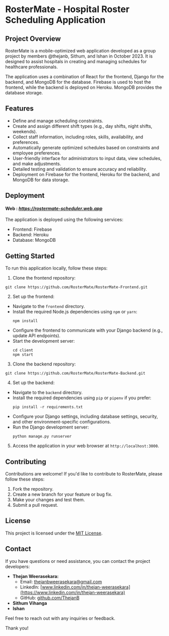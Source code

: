 # RosterMate - Hospital Roster Scheduling Application

## Project Overview

RosterMate is a mobile-optimized web application developed as a group project by members @thejanb, Sithum, and Ishan in October 2023. It is designed to assist hospitals in creating and managing schedules for healthcare professionals.


The application uses a combination of React for the frontend, Django for the backend, and MongoDB for the database. Firebase is used to host the frontend, while the backend is deployed on Heroku. MongoDB provides the database storage.

## Features

- Define and manage scheduling constraints.
- Create and assign different shift types (e.g., day shifts, night shifts, weekends).
- Collect staff information, including roles, skills, availability, and preferences.
- Automatically generate optimized schedules based on constraints and employee preferences.
- User-friendly interface for administrators to input data, view schedules, and make adjustments.
- Detailed testing and validation to ensure accuracy and reliability.
- Deployment on Firebase for the frontend, Heroku for the backend, and MongoDB for data storage.

## Deployment

#### Web : *https://rostermate-scheduler.web.app*

The application is deployed using the following services:

- Frontend: Firebase
- Backend: Heroku
- Database: MongoDB

## Getting Started

To run this application locally, follow these steps:

1. Clone the frontend repository:
  ```
  git clone https://github.com/RosterMate/RosterMate-Frontend.git
  ```

2. Set up the frontend:
- Navigate to the `frontend` directory.
- Install the required Node.js dependencies using `npm` or `yarn`:
  ```
  npm install
  ```
- Configure the frontend to communicate with your Django backend (e.g., update API endpoints).
- Start the development server:
  ```
  cd client
  npm start
  ```

3. Clone the backend repository:
```
git clone https://github.com/RosterMate/RosterMate-Backend.git
```

4. Set up the backend:
   
- Navigate to the `backend` directory.
- Install the required dependencies using `pip` or `pipenv` if you prefer:
  ```
  pip install -r requirements.txt
  ```
- Configure your Django settings, including database settings, security, and other environment-specific configurations.
- Run the Django development server:
  ```
  python manage.py runserver
  ```
  
5. Access the application in your web browser at `http://localhost:3000`.

## Contributing

Contributions are welcome! If you'd like to contribute to RosterMate, please follow these steps:

1. Fork the repository.
2. Create a new branch for your feature or bug fix.
3. Make your changes and test them.
4. Submit a pull request.

## License

This project is licensed under the [MIT License](LICENSE).

## Contact

If you have questions or need assistance, you can contact the project developers:

- **Thejan Weerasekara:**
    - Email: thejanbweerasekara@gmail.com
    - LinkedIn: [www.linkedin.com/in/thejan-weerasekara](https://www.linkedin.com/in/thejan-weerasekara)
    - GitHub: [github.com/ThejanB](https://github.com/ThejanB)
- **Sithum Vihanga**
- **Ishan**

Feel free to reach out with any inquiries or feedback.

Thank you!

